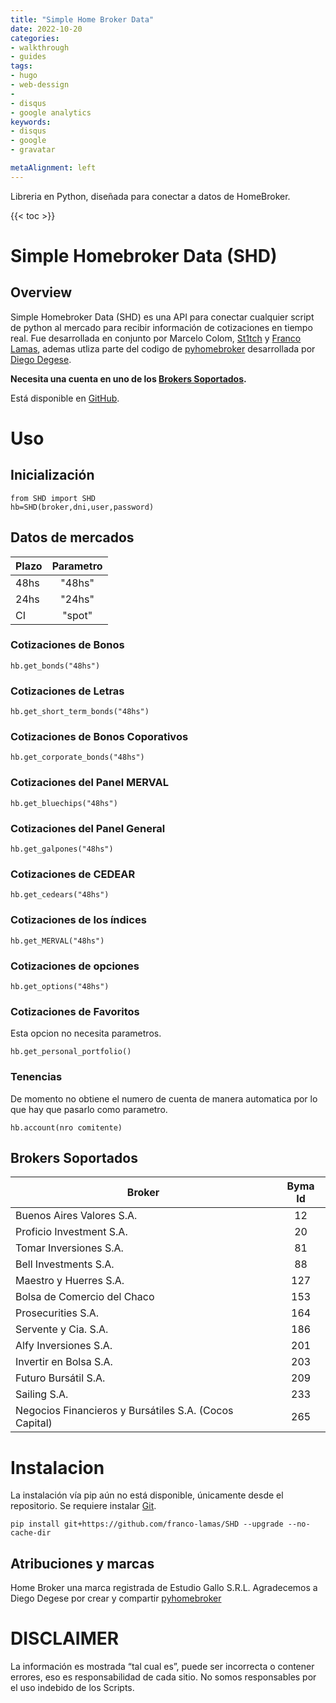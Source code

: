 ```yaml
---
title: "Simple Home Broker Data"
date: 2022-10-20
categories:
- walkthrough
- guides
tags:
- hugo
- web-dessign
- 
- disqus
- google analytics
keywords:
- disqus
- google
- gravatar

metaAlignment: left
---
```

Libreria en Python, diseñada para conectar a datos de HomeBroker.
<!--more-->

{{< toc >}}

# Simple Homebroker Data (SHD)
## Overview
Simple Homebroker Data (SHD) es una API para conectar cualquier script de python al mercado para recibir información de cotizaciones en tiempo real. Fue desarrollada en conjunto por Marcelo Colom, [St1tch](https://twitter.com/St1tch_BL) y [Franco Lamas](https://www.linkedin.com/in/franco-lamas/), ademas utliza parte del codigo de [pyhomebroker](https://github.com/crapher/pyhomebroker) desarrollada por [Diego Degese](https://twitter.com/diegodegese).

**Necesita una cuenta en uno de los [Brokers Soportados](#Brokers-Soportados).**

Está disponible en [GitHub](https://github.com/franco-lamas/SHD).

# Uso
## Inicialización

    from SHD import SHD
    hb=SHD(broker,dni,user,password)

## Datos de mercados
| Plazo |Parametro|
| ------------ | :------------: |
| 48hs |"48hs"|
| 24hs |"24hs"|
| CI |"spot"|

### Cotizaciones de Bonos

    hb.get_bonds("48hs")

### Cotizaciones de Letras

    hb.get_short_term_bonds("48hs")

### Cotizaciones de Bonos Coporativos
    hb.get_corporate_bonds("48hs")

### Cotizaciones del Panel MERVAL

    hb.get_bluechips("48hs")

### Cotizaciones del Panel General

    hb.get_galpones("48hs")

### Cotizaciones de CEDEAR

    hb.get_cedears("48hs")

### Cotizaciones de los índices 

    hb.get_MERVAL("48hs")
    
### Cotizaciones de opciones

    hb.get_options("48hs")

### Cotizaciones de Favoritos
Esta opcion no necesita parametros.

    hb.get_personal_portfolio()

### Tenencias
De momento no obtiene el numero de cuenta de manera automatica por lo que hay que pasarlo como parametro.

    hb.account(nro comitente)    


## Brokers Soportados

| Broker|Byma Id|
| ------------ | :------------: |
|Buenos Aires Valores S.A.|12|
|Proficio Investment S.A.|20|
|Tomar Inversiones S.A.|81|
|Bell Investments S.A.|88|
|Maestro y Huerres S.A.|127|
|Bolsa de Comercio del Chaco|153|
|Prosecurities S.A.|164|
|Servente y Cia. S.A.|186|
|Alfy Inversiones S.A.|201|
|Invertir en Bolsa S.A.|203|
|Futuro Bursátil S.A.|209|
|Sailing S.A.|233|
|Negocios Financieros y Bursátiles S.A. (Cocos Capital)|265|

# Instalacion

La instalación vía pip aún no está disponible, únicamente desde el repositorio. Se requiere instalar [Git](https://git-scm.com/).

    pip install git+https://github.com/franco-lamas/SHD --upgrade --no-cache-dir
    
 
 ## Atribuciones y marcas

Home Broker una marca registrada de Estudio Gallo S.R.L.
Agradecemos a Diego Degese por crear y compartir [pyhomebroker](https://github.com/crapher/pyhomebroker)

# DISCLAIMER

La información es mostrada “tal cual es”, puede ser incorrecta o contener errores, eso es responsabilidad de cada sitio. No somos responsables por el uso indebido de los Scripts.